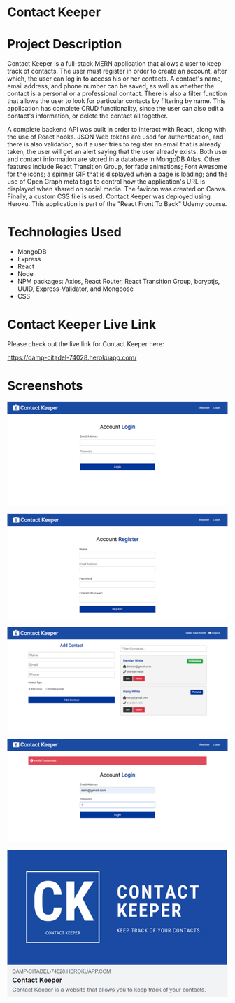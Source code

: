 # Contact Keeper

# Project Description

Contact Keeper is a full-stack MERN application that allows a user to keep track of contacts. The user must register in order to create an account, after which, the user can log in to access his or her contacts. A contact's name, email address, and phone number can be saved, as well as whether the contact is a personal or a professional contact. There is also a filter function that allows the user to look for particular contacts by filtering by name. This application has complete CRUD functionality, since the user can also edit a contact's information, or delete the contact all together.

A complete backend API was built in order to interact with React, along with the use of React hooks. JSON Web tokens are used for authentication, and there is also validation, so if a user tries to register an email that is already taken, the user will get an alert saying that the user already exists. Both user and contact information are stored in a database in MongoDB Atlas. Other features include React Transition Group, for fade animations; Font Awesome for the icons; a spinner GIF that is displayed when a page is loading; and the use of Open Graph meta tags to control how the application's URL is displayed when shared on social media. The favicon was created on Canva. Finally, a custom CSS file is used. Contact Keeper was deployed using Heroku. This application is part of the "React Front To Back" Udemy course.

# Technologies Used

* MongoDB
* Express
* React
* Node
* NPM packages: Axios, React Router, React Transition Group, bcryptjs, UUID, Express-Validator, and Mongoose
* CSS

# Contact Keeper Live Link

Please check out the live link for Contact Keeper here:

https://damp-citadel-74028.herokuapp.com/

# Screenshots

![Screenshot 01](screenshots/contact-keeper-screenshot01.png "Account Login Page")

![Screenshot 02](screenshots/contact-keeper-screenshot02.png "Account Register Page")

![Screenshot 03](screenshots/contact-keeper-screenshot03.png "Contacts Page")

![Screenshot 04](screenshots/contact-keeper-screenshot04.png "Invalid Credentials Example")

![Screenshot 05](screenshots/contact-keeper-screenshot05.png "Preview of Link when Shared on Social Media")
